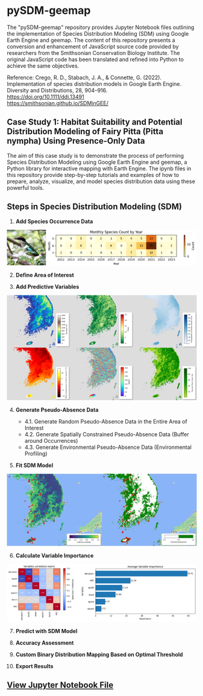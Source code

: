 # pySDM-geemap

The "pySDM-geemap" repository provides Jupyter Notebook files outlining the implementation of Species Distribution Modeling (SDM) using Google Earth Engine and geemap. The content of this repository presents a conversion and enhancement of JavaScript source code provided by researchers from the Smithsonian Conservation Biology Institute. The original JavaScript code has been translated and refined into Python to achieve the same objectives.

Reference:
Crego, R. D., Stabach, J. A., & Connette, G. (2022). Implementation of species distribution models in Google Earth Engine. Diversity and Distributions, 28, 904–916.<br>
<https://doi.org/10.1111/ddi.13491><br>
<https://smithsonian.github.io/SDMinGEE/>

## Case Study 1: Habitat Suitability and Potential Distribution Modeling of Fairy Pitta (Pitta nympha) Using Presence-Only Data

The aim of this case study is to demonstrate the process of performing Species Distribution Modeling using Google Earth Engine and geemap, a Python library for interactive mapping with Earth Engine. The ipynb files in this repository provide step-by-step tutorials and examples of how to prepare, analyze, visualize, and model species distribution data using these powerful tools.

## Steps in Species Distribution Modeling (SDM)

1. **Add Species Occurrence Data**

<img src="IMG/IMG02.png" style="max-width:100%;">

2. **Define Area of Interest**

3. **Add Predictive Variables**

<img src="IMG/IMG03.png" style="max-width:100%;">

4. **Generate Pseudo-Absence Data**
   - 4.1. Generate Random Pseudo-Absence Data in the Entire Area of Interest
   - 4.2. Generate Spatially Constrained Pseudo-Absence Data (Buffer around Occurrences)
   - 4.3. Generate Environmental Pseudo-Absence Data (Environmental Profiling)

5. **Fit SDM Model**

<img src="IMG/IMG01.png" style="max-width:100%;">

6. **Calculate Variable Importance**

<img src="IMG/IMG04.png" style="max-width:100%;">

7. **Predict with SDM Model**

8. **Accuracy Assessment**

9. **Custom Binary Distribution Mapping Based on Optimal Threshold**

10. **Export Results**

## [View Jupyter Notebook File](https://github.com/osgeokr/pySDM-geemap/blob/main/pySDM-geemap_Case%20Study%201_Pitta%20nympha.ipynb)

